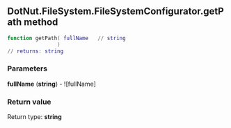 ## DotNut.FileSystem.FileSystemConfigurator.getPath method


```lua
function getPath( fullName   // string
                )
// returns: string
```


### Parameters

**fullName** (**string**) - ![fullName]

### Return value

Return type: **string**

